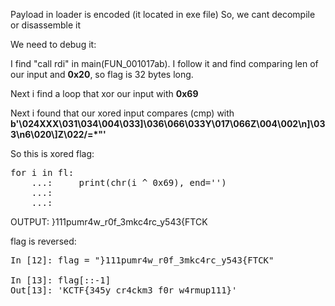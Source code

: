 Payload in loader is encoded (it located in exe file)
So, we cant decompile or disassemble it

We need to debug it:

I find "call rdi" in main(FUN_001017ab).
I follow it and find comparing len of our input and <b>0x20</b>, so flag is 32 bytes long.

Next i find a loop that xor our input with <b>0x69</b>

Next i found that our xored input compares (cmp) with <b>b'\024XXX\031\034\004\033]\036\066\033Y\017\066Z\004\002\n]\033\n6\020\\]Z\022/=*\"'</b>

So this is xored flag:
<pre>
for i in fl:
    ...:     print(chr(i ^ 0x69), end='')
    ...: 
    ...: 
</pre>
OUTPUT:
}111pumr4w_r0f_3mkc4rc_y543{FTCK

flag is reversed:
<pre>
In [12]: flag = "}111pumr4w_r0f_3mkc4rc_y543{FTCK"

In [13]: flag[::-1]
Out[13]: 'KCTF{345y_cr4ckm3_f0r_w4rmup111}'
</pre>

